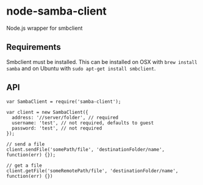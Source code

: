 node-samba-client
=================

Node.js wrapper for smbclient


Requirements
------------
Smbclient must be installed. This can be installed on OSX with `brew install samba` and on Ubuntu with `sudo apt-get install smbclient`.

API
-------------

	var SambaClient = require('samba-client');

	var client = new SambaClient({
	  address: '//server/folder', // required
	  username: 'test', // not required, defaults to guest
	  password: 'test', // not required
	});

	// send a file
	client.sendFile('somePath/file', 'destinationFolder/name', function(err) {});

	// get a file
	client.getFile('someRemotePath/file', 'destinationFolder/name', function(err) {})
